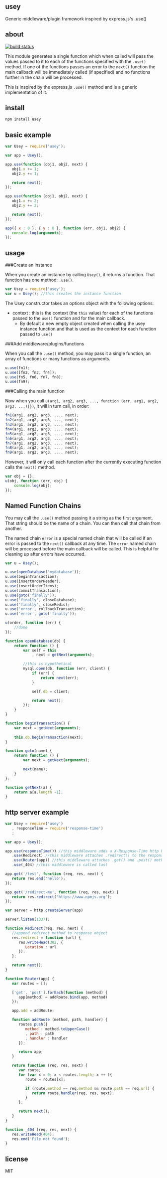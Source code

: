 usey
----

Generic middleware/plugin framework inspired by express.js's .use()

about
-----

[![build status](https://secure.travis-ci.org/wankdanker/node-usey.png)](http://travis-ci.org/wankdanker/node-usey)

This module generates a single function which when called will pass the values
passed to it to each of the functions specified with the `.use()` method. If one
of the functions passes an error to the `next()` function the main callback will
be immediately called (if specified) and no functions further in the chain will
be processed.

This is inspired by the express.js `.use()` method and is a generic implementation
of it.

install
-------

```bash
npm install usey
```

basic example
-------------

```js
var Usey = require('usey');

var app = Usey();

app.use(function (obj1, obj2, next) {
   obj1.x += 1;
   obj2.y += 1;

   return next();
});

app.use(function (obj1, obj2, next) {
   obj1.x += 2;
   obj2.y += 2;

   return next();
});

app({ x : 0 }, { y : 0 }, function (err, obj1, obj2) {
   console.log(arguments);
});
```

usage
-----

###Create an instance

When you create an instance by calling `Usey()`, it returns a function. That
function has one method: `.use()`.

```js
var Usey = require('usey');
var u = Usey(); //this creates the instance function
```

The Usey constructor takes an options object with the following options:

* context : this is the context (the `this` value) for each of the functions passed
to the `use()` function and for the main callback.
    * By default a new empty object created when calling the usey instance function
    and that is used as the context for each function passed to `use()`

###Add middleware/plugins/functions

When you call the `.use()` method, you may pass it a single function, an array
of functions or many functions as arguments.

```js
u.use(fn1);
u.use([fn2, fn3, fn4]);
u.use(fn5, fn6, fn7, fn8);
u.use(fn9);
```

###Calling the main function

Now when you call `u(arg1, arg2, arg3, ..., function (err, arg1, arg2, arg3, ...){})`,
it will in turn call, in order:

```js
fn1(arg1, arg2, arg3, ..., next);
fn2(arg1, arg2, arg3, ..., next);
fn3(arg1, arg2, arg3, ..., next);
fn4(arg1, arg2, arg3, ..., next);
fn5(arg1, arg2, arg3, ..., next);
fn6(arg1, arg2, arg3, ..., next);
fn7(arg1, arg2, arg3, ..., next);
fn8(arg1, arg2, arg3, ..., next);
fn9(arg1, arg2, arg3, ..., next);
```

However, it will only call each function after the currently executing function
calls the `next()` method.

```js
var obj = {};
u(obj, function (err, obj) {
	console.log(obj);
});
```

Named Function Chains
---------------------

You may call the `.use()` method passing it a string as the first argument. That
string should be the name of a chain. You can then call that chain from another.

The named chain `error` is a special named chain that will be called if an error
is passed to the `next()` callback at any time. The `error` named chain will be
processed before the main callback will be called. This is helpful for cleaning up
after errors have occurred.

```js
var u = Usey();

u.use(openDatabase('mydatabase'));
u.use(beginTransaction);
u.use(insertOrderHeader);
u.use(insertOrderItems);
u.use(commitTransaction);
u.use(goto('finally'));
u.use('finally', closeDatabase);
u.use('finally', closeRedis);
u.use('error', rollbackTransaction);
u.use('error', goto('finally'));

u(order, function (err) {
	//done
});

function openDatabase(db) {
	return function () {
		var self = this
			, next = getNext(arguments);

		//this is hypothetical
		mysql.open(db, function (err, client) {
			if (err) {
				return next(err);
			}

			self.db = client;

			return next();
		});
	}
}

function beginTransaction() {
	var next = getNext(arguments);
	
	this.db.beginTransaction(next);
}

function goto(name) {
	return function () {
		var next = getNext(arguments);

		next(name);
	}
};

function getNext(a) {
	return a[a.length -1];
}
```

http server example
-------------------

```js
var Usey = require('usey')
   , responseTime = require('response-time') 
   ;

var app = Usey();

app.use(responseTime()) //this middleware adds a X-Response-Time http header
   .use(Redirect) //this middleware attaches .redirect() to the response object
   .use(Router(app)) //this middleware attaches .get() and .post() methods to app
   .use(_404) //this middleware is called last

app.get('/test', function (req, res, next) {
   return res.end('hello');
});

app.get('/redirect-me', function (req, res, next) {
   return res.redirect('https://www.npmjs.org');
});

var server = http.createServer(app)

server.listen(1337);

function Redirect(req, res, next) {
   //append redirect method to response object
   res.redirect = function (url) {
      res.writeHead(302, {
         Location : url
      });
   };

   return next();
}

function Router(app) {
   var routes = [];

   ['get', 'post'].forEach(function (method) {
      app[method] = addRoute.bind(app, method)
   });

   app.add = addRoute;

   function addRoute (method, path, handler) {
      routes.push({
         method : method.toUpperCase()
         , path : path
         , handler : handler
      });

      return app;
   }

   return function (req, res, next) {
      var route;
      for (var x = 0; x < routes.length; x ++ ){
         route = routes[x];

         if (route.method == req.method && route.path == req.url) {
            return route.handler(req, res, next);
         }
      };

      return next();
   }
}

function _404 (req, res, next) {
   res.writeHead(404);
   res.end('File not found');
}
```

license
-------

MIT
